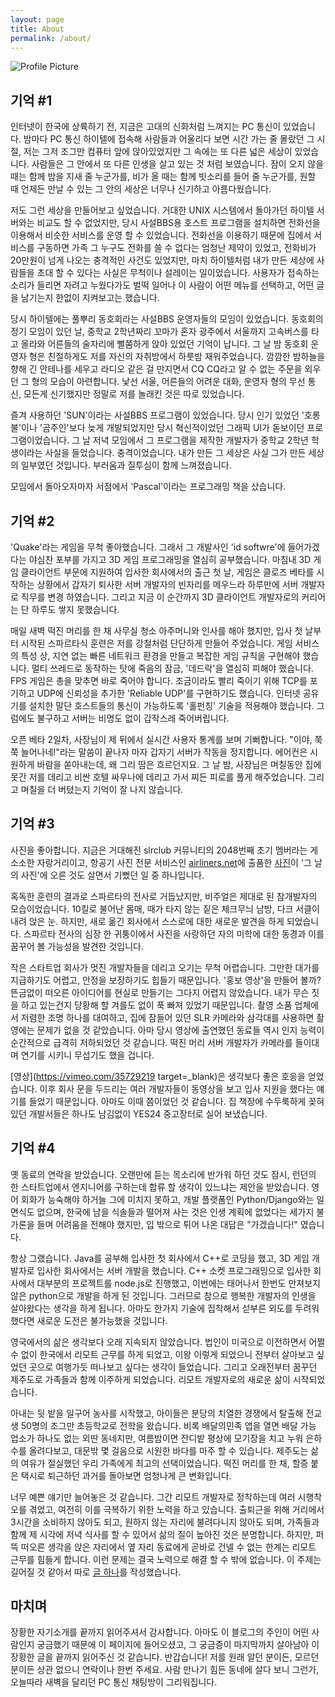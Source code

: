 ```yaml
---
layout: page
title: About
permalink: /about/
---
```


<img src="{{ site.baseurl }}/assets/reid-box.png" title="Profile Picture" class="profile">

## 기억 #1

인터넷이 한국에 상륙하기 전, 지금은 고대의 신화처럼 느껴지는 PC 통신이 있었습니다. 밤마다 PC 통신 하이텔에 접속해 사람들과 어울리다 보면 시간 가는 줄 몰랐던 그 시절, 저는 그저 조그만 컴퓨터 앞에 앉아있었지만 그 속에는 또 다른 넓은 세상이 있었습니다. 사람들은 그 안에서 또 다른 인생을 살고 있는 것 처럼 보였습니다. 잠이 오지 않을 때는 함께 밤을 지새 줄 누군가를, 비가 올 때는 함께 빗소리를 들어 줄 누군가를, 원할 때 언제든 만날 수 있는 그 안의 세상은 너무나 신기하고 아름다웠습니다.

저도 그런 세상을 만들어보고 싶었습니다. 거대한 UNIX 시스템에서 돌아가던 하이텔 서버와는 비교도 할 수 없었지만, 당시 사설BBS용 호스트 프로그램을 설치하면 전화선을 이용해서 비슷한 서비스를 운영 할 수 있었습니다. 전화선을 이용하기 때문에 집에서 서비스를 구동하면 가족 그 누구도 전화를 쓸 수 없다는 엄청난 제약이 있었고, 전화비가 20만원이 넘게 나오는 충격적인 사건도 있었지만, 마치 하이텔처럼 내가 만든 세상에 사람들을 초대 할 수 있다는 사실은 무척이나 설레이는 일이었습니다. 사용자가 접속하는 소리가 들리면 자려고 누웠다가도 벌떡 일어나 이 사람이 어떤 메뉴를 선택하고, 어떤 글을 남기는지 한없이 지켜보고는 했습니다.

당시 하이텔에는 풀뿌리 동호회라는 사설BBS 운영자들의 모임이 있었습니다. 동호회의 정기 모임이 있던 날, 중학교 2학년짜리 꼬마가 혼자 광주에서 서울까지 고속버스를 타고 올라와 어른들의 술자리에 뻘쭘하게 앉아 있었던 기억이 납니다. 그 날 밤 동호회 운영자 형은 친절하게도 저를 자신의 자취방에서 하룻밤 재워주었습니다. 깜깜한 밤하늘을 향해 긴 안테나를 세우고 라디오 같은 걸 만지면서 CQ CQ라고 알 수 없는 주문을 외우던 그 형의 모습이 아련합니다. 낯선 서울, 어른들의 어려운 대화, 운영자 형의 무선 통신, 모든게 신기했지만 정말로 저를 놀래킨 것은 따로 있었습니다.

즐겨 사용하던 'SUN'이라는 사설BBS 프로그램이 있었습니다. 당시 인기 있었던 '호롱불'이나 '곰주인'보다 늦게 개발되었지만 당시 혁신적이었던 그래픽 UI가 돋보이던 프로그램이었습니다. 그 날 저녁 모임에서 그 프로그램을 제작한 개발자가 중학교 2학년 학생이라는 사실을 들었습니다. 충격이었습니다. 내가 만든 그 세상은 사실 그가 만든 세상의 일부였던 것입니다. 부러움과 질투심이 함께 느껴졌습니다.

모임에서 돌아오자마자 서점에서 'Pascal'이라는 프로그래밍 책을 샀습니다.

## 기억 #2

'Quake'라는 게임을 무척 좋아했습니다. 그래서 그 개발사인 'id softwre'에 들어가겠다는 야심찬 포부를 가지고 3D 게임 프로그래밍을 열심히 공부했습니다. 마침내 3D 게임 클라이언트 부문에 지원하여 입사한 회사에서의 출근 첫 날, 게임은 클로즈 베타를 시작하는 상황에서 갑자기 퇴사한 서버 개발자의 빈자리를 메우느라 하루만에 서버 개발자로 직무를 변경 하였습니다. 그리고 지금 이 순간까지 3D 클라이언트 개발자로의 커리어는 단 하루도 쌓지 못했습니다.

매일 새벽 떡진 머리를 한 채 사무실 청소 아주머니와 인사를 해야 했지만, 입사 첫 날부터 시작된 스파르타식 훈련은 저를 강철처럼 단단하게 만들어 주었습니다. 게임 서비스의 특성 상, 지연 없는 빠른 네트워크 환경을 만들고 복잡한 게임 규칙을 구현해야 했습니다. 멀티 쓰레드로 동작하는 탓에 죽음의 잠금, '데드락'을 열심히 피해야 했습니다. FPS 게임은 총을 맞추면 바로 죽어야 합니다. 조금이라도 빨리 죽이기 위해 TCP를 포기하고 UDP에 신뢰성을 추가한 'Reliable UDP'를 구현하기도 했습니다. 인터넷 공유기를 설치한 말단 호스트들의 통신이 가능하도록 '홀펀칭' 기술을 적용해야 했습니다. 그럼에도 불구하고 서버는 비명도 없이 갑작스레 죽어버립니다.

오픈 베타 2일차, 사장님이 제 뒤에서 실시간 사용자 통계를 보며 기뻐합니다. "이야, 쭉쭉 늘어나네!"라는 말씀이 끝나자 마자 갑자기 서버가 작동을 정지합니다. 에어컨은 시원하게 바람을 쏟아내는데, 왜 그리 땀은 흐르던지요. 그 날 밤, 사장님은 며칠동안 집에 못간 저를 데리고 비싼 호텔 싸우나에 데리고 가서 찌든 피로를 풀게 해주었습니다. 그리고 며칠을 더 버텼는지 기억이 잘 나지 않습니다.

## 기억 #3

사진을 좋아합니다. 지금은 거대해진 slrclub 커뮤니티의 2048번째 초기 멤버라는 게 소소한 자랑거리이고, 항공기 사진 전문 서비스인 [airliners.net](https://www.airliners.net/)에 출품한 [사진](https://www.airliners.net/photo/Korean-Air/Airbus-A330-223/1642056/L)이 '그 날의 사진'에 오른 것도 살면서 기뻤던 일 중 하나입니다. 

혹독한 훈련의 결과로 스파르타의 전사로 거듭났지만, 비주얼은 제대로 된 참개발자의 모습이었습니다. 10킬로 불어난 몸매, 때가 타지 않는 짙은 체크무늬 남방, 다크 서클이 내려 앉은 눈. 하지만, 새로 옮긴 회사에서 스스로에 대한 새로운 발견을 하게 되었습니다. 스파르타 전사의 심장 한 귀퉁이에서 사진을 사랑하던 자의 미학에 대한 동경과 이를 꿈꾸어 볼 가능성을 발견한 것입니다.

작은 스타트업 회사가 멋진 개발자들을 데리고 오기는 무척 어렵습니다. 그만한 대가를 지급하기도 어렵고, 안정을 보장하기도 힙들기 때문입니다. '홍보 영상'을 만들어 볼까? 뜬금없이 떠오른 아이디어를 현실로 만들기는 그다지 어렵지 않았습니다. 내가 무슨 짓을 하고 있는건지 당황해 할 겨를도 없이 푹 빠져 있었기 때문입니다. 촬영 소품 업체에서 저렴한 조명 하나를 대여하고, 집에 잠들어 있던 SLR 카메라와 삼각대를 사용하면 촬영에는 문제가 없을 것 같았습니다. 아마 당시 영상에 출연했던 동료들 역시 인지 능력이 순간적으로 급격히 저하되었던 것 같습니다. 떡진 머리 서버 개발자가 카메라를 들이대며 연기를 시키니 무섭기도 했을 겁니다.

[영상](https://vimeo.com/35729219 target=_blank)은 생각보다 좋은 호응을 얻었습니다. 이후 회사 문을 두드리는 여러 개발자들이 동영상을 보고 입사 지원을 했다는 얘기를 들었기 때문입니다. 아마도 이때 쯤이었던 것 같습니다. 집 책장에 수두룩하게 꽂혀있던 개발서들은 하나도 남김없이 YES24 중고장터로 실어 보냈습니다.

## 기억 #4

옛 동료의 연락을 받았습니다. 오랜만에 듣는 목소리에 반가워 하던 것도 잠시, 런던의 한 스타트업에서 엔지니어를 구하는데 합류 할 생각이 있느냐는 제안을 받았습니다. 영어 회화가 능숙해야 하거늘 그에 미치지 못하고, 개발 플랫폼인 Python/Django와는 일면식도 없으며, 한국에 남을 식솔들과 떨어져 사는 것은 인생 계획에 없었다는 세가지 불가론을 들며 어려움을 전해야 했지만, 입 밖으로 튀어 나온 대답은 "가겠습니다!" 였습니다.

항상 그랬습니다. Java를 공부해 입사한 첫 회사에서 C++로 코딩을 했고, 3D 게임 개발자로 입사한 회사에서는 서버 개발을 했습니다. C++ 소켓 프로그래밍으로 입사한 회사에서 대부분의 프로젝트를 node.js로 진행했고, 이번에는 태어나서 한번도 만져보지 않은 python으로 개발을 하게 된 것입니다. 그러므로 참으로 행복한 개발자의 인생을 살아왔다는 생각을 하게 됩니다. 아마도 한가지 기술에 집착해서 섣부른 외도를 두려워했다면 새로운 도전은 불가능했을 것입니다.

영국에서의 삶은 생각보다 오래 지속되지 않았습니다. 법인이 미국으로 이전하면서 어쩔 수 없이 한국에서 리모트 근무를 하게 되었고, 이왕 이렇게 되었으니 전부터 살아보고 싶었던 곳으로 여행가듯 떠나보고 싶다는 생각이 들었습니다. 그리고 오래전부터 꿈꾸던 제주도로 가족들과 함께 이주하게 되었습니다. 리모트 개발자로의 새로운 삶이 시작되었습니다.

아내는 뒷 밭을 일구어 농사를 시작했고, 아이들은 분당의 치열한 경쟁에서 탈출해 전교생 50명의 조그만 초등학교로 전학을 왔습니다. 비록 배달의민족 앱을 열면 배달 가능 업소가 하나도 없는 외딴 동네지만, 여름밤이면 잔디밭 평상에 모기장을 치고 누워 은하수를 올려다보고, 대문밖 몇 걸음으로 시원한 바다를 마주 할 수 있습니다. 제주도는 삶의 여유가 절실했던 우리 가족에게 최고의 선택이었습니다. 떡진 머리를 한 채, 할증 붙은 택시로 퇴근하던 과거를 돌아보면 엄청나게 큰 변화입니다.

너무 예쁜 얘기만 늘어놓은 것 같습니다. 그간 리모트 개발자로 정착하는데 여러 시행착오를 겪었고, 여전히 이를 극복하기 위한 노력을 하고 있습니다. 출퇴근을 위해 거리에서 3시간을 소비하지 않아도 되고, 원하지 않는 자리에 불려다니지 않아도 되며, 가족들과 함께 제 시각에 저녁 식사를 할 수 있어서 삶의 질이 높아진 것은 분명합니다. 하지만, 퍼뜩 떠오른 생각을 앉은 자리에서 옆 자리 동료에게 곧바로 건넬 수 없는 한계는 리모트 근무를 힘들게 합니다. 이런 문제는 결국 노력으로 해결 할 수 밖에 없습니다. 이 주제는 길어질 것 같아서 따로 [글 하나](/_posts/2019-03-10-remote.markdown)를 작성했습니다.

## 마치며

장황한 자기소개를 끝까지 읽어주셔서 감사합니다. 아마도 이 블로그의 주인이 어떤 사람인지 궁금했기 때문에 이 페이지에 들어오셨고, 그 궁금증이 마지막까지 살아남아 이 장황한 글을 끝까지 읽어주신 것 같습니다. 반갑습니다! 저를 원래 알던 분이든, 모르던 분이든 상관 없으니 연락이나 한번 주세요. 사람 만나기 힘든 동네에 살다 보니 그런가, 오늘따라 새벽을 달리던 PC 통신 채팅방이 그리워집니다.
